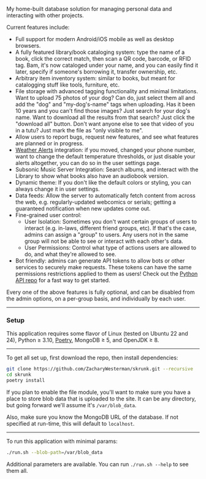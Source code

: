 My home-built database solution for managing personal data and interacting with other projects.

Current features include:
- Full support for modern Android/iOS mobile as well as desktop browsers.
- A fully featured library/book cataloging system: type the name of a book, click the correct match, then scan a QR code, barcode, or RFID tag. Bam, it's now cataloged under your name, and you can easily find it later, specify if someone's borrowing it, transfer ownership, etc.
- Arbitrary item inventory system: similar to books, but meant for catalogging stuff like tools, furniture, etc.
- File storage with advanced tagging functionality and minimal limitations. Want to upload 75 photos of your dog? Can do, just select them all and add the "dog" and "my-dog's-name" tags when uploading. Has it been 10 years and you can't find those images? Just search for your dog's name. Want to download all the results from that search? Just click the "download all" button. Don't want anyone else to see that video of you in a tutu? Just mark the file as "only visible to me".
- Allow users to report bugs, request new features, and see what features are planned or in progress.
- [Weather Alerts](https://github.com/ZacharyWesterman/weather-alerts) integration: if you moved, changed your phone number, want to change the default temperature thresholds, or just disable your alerts altogether, you can do so in the user settings page.
- Subsonic Music Server Integration: Search albums, and interact with the Library to show what books also have an audiobook version.
- Dynamic theme: If you don't like the default colors or styling, you can always change it in user settings.
- Data feeds: Allow the server to automatically fetch content from across the web, e.g. regularly-updated webcomics or serials; getting a guaranteed notification when new updates come out.
- Fine-grained user control:
  - User Isolation: Sometimes you don't want certain groups of users to interact (e.g. in-laws, different friend groups, etc). If that's the case, admins can assign a "group" to users. Any users not in the same group will not be able to see or interact with each other's data.
  - User Permissions: Control what type of actions users are allowed to do, and what they're allowed to see.
- Bot friendly: admins can generate API tokens to allow bots or other services to securely make requests. These tokens can have the same permissions restrictions applied to them as users! Check out the [Python API repo](https://github.com/ZacharyWesterman/skrunk_api) for a fast way to get started.

Every one of the above features is fully optional, and can be disabled from the admin options, on a per-group basis, and individually by each user.

---
### Setup

This application requires some flavor of Linux (tested on Ubuntu 22 and 24), Python &ge; 3.10, [Poetry](https://python-poetry.org/), MongoDB &ge; 5, and OpenJDK &ge; 8.

---

To get all set up, first download the repo, then install dependencies:
```bash
git clone https://github.com/ZacharyWesterman/skrunk.git --recursive
cd skrunk
poetry install
```

If you plan to enable the file module, you'll want to make sure you have a place to store blob data that is uploaded to the site.
It can be any directory, but going forward we'll assume it's `/var/blob_data`.

Also, make sure you know the MongoDB URL of the database. If not specified at run-time, this will default to `localhost`.

---

To run this application with minimal params:
```bash
./run.sh --blob-path=/var/blob_data
```

Additional parameters are available. You can run `./run.sh --help` to see them all.
